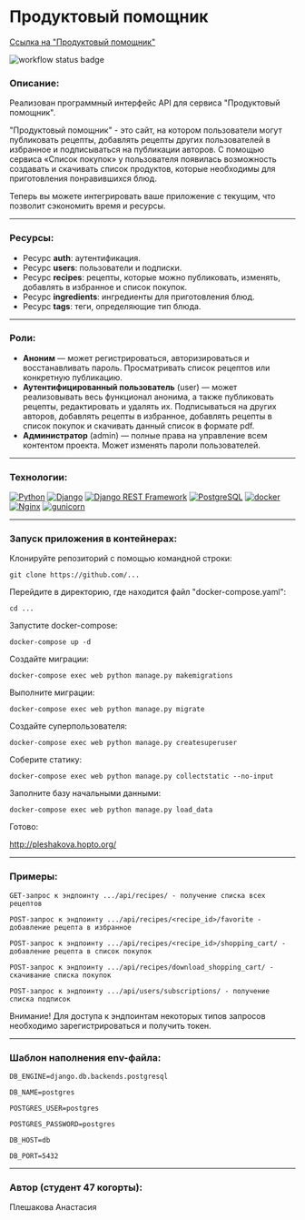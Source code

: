 # **Продуктовый помощник**

[Ссылка на "Продуктовый помощник"](http://pleshakova.hopto.org/)

![workflow status badge](https://github.com/AnastasiyaPleshakova/foodgram-project-react/actions/workflows/foodgram_workflow.yml/badge.svg)

### **Описание:**
Реализован программный интерфейс API для сервиса "Продуктовый помощник". 

"Продуктовый помощник" - это сайт, на котором пользователи могут публиковать рецепты, добавлять рецепты других пользователей в избранное и подписываться на публикации авторов.
С помощью сервиса «Список покупок» у пользователя появилась возможность создавать и скачивать список продуктов, которые необходимы для приготовления понравившихся блюд.

Теперь вы можете интегрировать ваше приложение с текущим, что позволит сэкономить время и ресурсы.

---
### **Ресурсы:**
* Ресурс **auth**: аутентификация.
* Ресурс **users**: пользователи и подписки.
* Ресурс **recipes**: рецепты, которые можно публиковать, изменять, добавлять в избранное и список покупок.
* Ресурс **ingredients**: ингредиенты для приготовления блюд.
* Ресурс **tags**: теги, определяющие тип блюда.

---
### **Роли:**
* **Аноним** — может регистрироваться, авторизироваться и восстанавливать пароль. Просматривать список рецептов или конкретную публикацию.
* **Аутентифицированный пользователь** (user) — может реализовывать весь функционал анонима, а также публиковать рецепты, редактировать и удалять их. Подписываться на других авторов, добавлять рецепты в избранное, добавлять рецепты в список покупок и скачивать данный список в формате pdf.
* **Администратор** (admin) — полные права на управление всем контентом проекта. Может изменять пароли пользователей.
---
### **Технологии:**
[![Python](https://img.shields.io/badge/-Python-464646?style=flat-square&logo=Python)](https://www.python.org/)
[![Django](https://img.shields.io/badge/-Django-464646?style=flat-square&logo=Django)](https://www.djangoproject.com/)
[![Django REST Framework](https://img.shields.io/badge/-Django%20REST%20Framework-464646?style=flat-square&logo=Django%20REST%20Framework)](https://www.django-rest-framework.org/)
[![PostgreSQL](https://img.shields.io/badge/-PostgreSQL-464646?style=flat-square&logo=PostgreSQL)](https://www.postgresql.org/)
[![docker](https://img.shields.io/badge/-Docker-464646?style=flat-square&logo=docker)](https://www.docker.com/)
[![Nginx](https://img.shields.io/badge/-NGINX-464646?style=flat-square&logo=NGINX)](https://nginx.org/ru/)
[![gunicorn](https://img.shields.io/badge/-gunicorn-464646?style=flat-square&logo=gunicorn)](https://gunicorn.org/)

---

### **Запуск приложения в контейнерах:**

Клонируйте репозиторий с помощью командной строки:
```
git clone https://github.com/...
```
Перейдите в директорию, где находится файл "docker-compose.yaml":
```
cd ...
```
Запустите docker-compose:
```
docker-compose up -d
```
Создайте миграции:
```
docker-compose exec web python manage.py makemigrations
```
Выполните миграции:
```
docker-compose exec web python manage.py migrate
```
Создайте суперпользователя:
```
docker-compose exec web python manage.py createsuperuser
```
Соберите статику:
```
docker-compose exec web python manage.py collectstatic --no-input
```
Заполните базу начальными данными:
```
docker-compose exec web python manage.py load_data
```
Готово:

http://pleshakova.hopto.org/

---
### **Примеры:**
```
GET-запрос к эндпоинту .../api/recipes/ - получение списка всех рецептов
```
```
POST-запрос к эндпоинту .../api/recipes/<recipe_id>/favorite - добавление рецепта в избранное
```
```
POST-запрос к эндпоинту .../api/recipes/<recipe_id>/shopping_cart/ - добавление рецепта в список покупок
```
```
POST-запрос к эндпоинту .../api/recipes/download_shopping_cart/ - скачивание списка покупок
```
```
POST-запрос к эндпоинту .../api/users/subscriptions/ - получение списка подписок
```
Внимание! Для доступа к эндпоинтам некоторых типов запросов необходимо зарегистрироваться и получить токен.

---
### **Шаблон наполнения env-файла:**
```
DB_ENGINE=django.db.backends.postgresql

DB_NAME=postgres

POSTGRES_USER=postgres

POSTGRES_PASSWORD=postgres

DB_HOST=db

DB_PORT=5432
```
---

### **Автор (студент 47 когорты):**

Плешакова Анастасия
